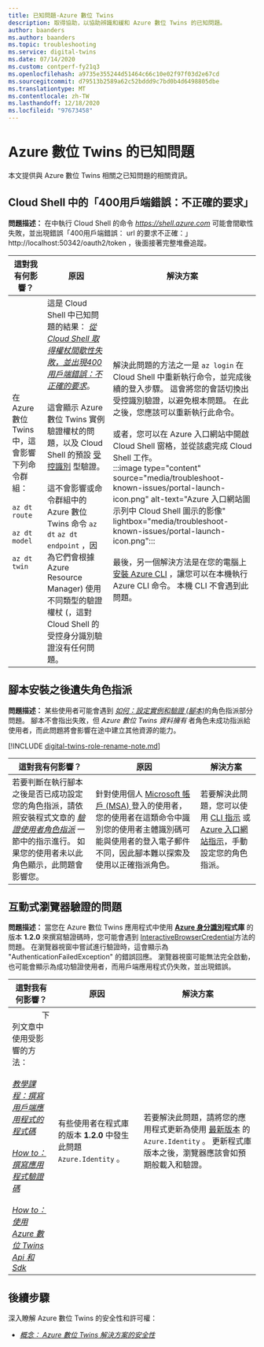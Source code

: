 ```yaml
---
title: 已知問題-Azure 數位 Twins
description: 取得協助，以協助辨識和緩和 Azure 數位 Twins 的已知問題。
author: baanders
ms.author: baanders
ms.topic: troubleshooting
ms.service: digital-twins
ms.date: 07/14/2020
ms.custom: contperf-fy21q3
ms.openlocfilehash: a9735e355244d51464c66c10e02f97f03d2e67cd
ms.sourcegitcommit: d79513b2589a62c52bddd9c7bd0b4d6498805dbe
ms.translationtype: MT
ms.contentlocale: zh-TW
ms.lasthandoff: 12/18/2020
ms.locfileid: "97673458"
---
```

# <a name="known-issues-in-azure-digital-twins"></a>Azure 數位 Twins 的已知問題

本文提供與 Azure 數位 Twins 相關之已知問題的相關資訊。

## <a name="400-client-error-bad-request-in-cloud-shell"></a>Cloud Shell 中的「400用戶端錯誤：不正確的要求」

**問題描述：** 在中執行 Cloud Shell 的命令 *https://shell.azure.com* 可能會間歇性失敗，並出現錯誤「400用戶端錯誤： url 的要求不正確：」 http://localhost:50342/oauth2/token ，後面接著完整堆疊追蹤。

| 這對我有何影響？ | 原因 | 解決方案 |
| --- | --- | --- |
| 在 &nbsp; Azure &nbsp; 數位 &nbsp; Twins 中，這會影響下列命令群組：<br><br>`az dt route`<br><br>`az dt model`<br><br>`az dt twin` | 這是 Cloud Shell 中已知問題的結果： [*從 Cloud Shell 取得權杖間歇性失敗，並出現400用戶端錯誤：不正確的要求*](https://github.com/Azure/azure-cli/issues/11749)。<br><br>這會顯示 Azure 數位 Twins 實例驗證權杖的問題，以及 Cloud Shell 的預設 [受控識別](../active-directory/managed-identities-azure-resources/overview.md) 型驗證。 <br><br>這不會影響或命令群組中的 Azure 數位 Twins 命令 `az dt` `az dt endpoint` ，因為它們會根據 Azure Resource Manager) 使用不同類型的驗證權杖 (，這對 Cloud Shell 的受控身分識別驗證沒有任何問題。 | 解決此問題的方法之一是 `az login` 在 Cloud Shell 中重新執行命令，並完成後續的登入步驟。 這會將您的會話切換出受控識別驗證，以避免根本問題。 在此之後，您應該可以重新執行此命令。<br><br>或者，您可以在 Azure 入口網站中開啟 Cloud Shell 窗格，並從該處完成 Cloud Shell 工作。<br>:::image type="content" source="media/troubleshoot-known-issues/portal-launch-icon.png" alt-text="Azure 入口網站圖示列中 Cloud Shell 圖示的影像" lightbox="media/troubleshoot-known-issues/portal-launch-icon.png":::<br><br>最後，另一個解決方法是在您的電腦上 [安裝 Azure CLI](/cli/azure/install-azure-cli?view=azure-cli-latest&preserve-view=true) ，讓您可以在本機執行 Azure CLI 命令。 本機 CLI 不會遇到此問題。 |


## <a name="missing-role-assignment-after-scripted-setup"></a>腳本安裝之後遺失角色指派

**問題描述：** 某些使用者可能會遇到 [*如何：設定實例和驗證 (腳本)*](how-to-set-up-instance-scripted.md)的角色指派部分問題。 腳本不會指出失敗，但 *Azure 數位 Twins 資料擁有* 者角色未成功指派給使用者，而此問題將會影響在途中建立其他資源的能力。

[!INCLUDE [digital-twins-role-rename-note.md](../../includes/digital-twins-role-rename-note.md)]

| 這對我有何影響？ | 原因 | 解決方案 |
| --- | --- | --- |
| 若要判斷在執行腳本之後是否已成功設定您的角色指派，請依照安裝程式文章的 [*驗證使用者角色指派*](how-to-set-up-instance-scripted.md#verify-user-role-assignment) 一節中的指示進行。 如果您的使用者未以此角色顯示，此問題會影響您。 | 針對使用個人 [Microsoft 帳戶 (MSA) ](https://account.microsoft.com/account)登入的使用者，您的使用者在這類命令中識別您的使用者主體識別碼可能與使用者的登入電子郵件不同，因此腳本難以探索及使用以正確指派角色。 | 若要解決此問題，您可以使用 [CLI 指示](how-to-set-up-instance-cli.md#set-up-user-access-permissions) 或 [Azure 入口網站指示](how-to-set-up-instance-portal.md#set-up-user-access-permissions)，手動設定您的角色指派。 |

## <a name="issue-with-interactive-browser-authentication"></a>互動式瀏覽器驗證的問題

**問題描述：** 當您在 Azure 數位 Twins 應用程式中使用 **[Azure 身分識別](/dotnet/api/azure.identity?view=azure-dotnet&preserve-view=true)程式庫** 的版本 **1.2.0** 來撰寫驗證碼時，您可能會遇到 [InteractiveBrowserCredential](/dotnet/api/azure.identity.interactivebrowsercredential?view=azure-dotnet&preserve-view=true)方法的問題。 在瀏覽器視窗中嘗試進行驗證時，這會顯示為 "AuthenticationFailedException" 的錯誤回應。 瀏覽器視窗可能無法完全啟動，也可能會顯示為成功驗證使用者，而用戶端應用程式仍失敗，並出現錯誤。

| 這對我有何影響？ | 原因 | 解決方案 |
| --- | --- | --- |
| &nbsp; &nbsp; &nbsp; &nbsp; &nbsp; &nbsp; &nbsp; 下列文章中使用受影響的方法：<br><br>[*教學課程：撰寫用戶端應用程式的程式碼*](tutorial-code.md)<br><br>[*How to：撰寫應用程式驗證碼*](how-to-authenticate-client.md)<br><br>[*How to：使用 Azure 數位 Twins Api 和 Sdk*](how-to-use-apis-sdks.md) | 有些使用者在程式庫的版本 **1.2.0** 中發生此問題 `Azure.Identity` 。 | 若要解決此問題，請將您的應用程式更新為使用 [最新版本](https://www.nuget.org/packages/Azure.Identity) 的 `Azure.Identity` 。 更新程式庫版本之後，瀏覽器應該會如預期般載入和驗證。 |

## <a name="next-steps"></a>後續步驟

深入瞭解 Azure 數位 Twins 的安全性和許可權：
* [*概念： Azure 數位 Twins 解決方案的安全性*](concepts-security.md)